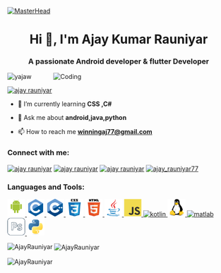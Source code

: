 [![MasterHead]([https://media.giphy.com/media/v1.Y2lkPTc5MGI3NjExZzE0NnNycnlwMnJlaXBpbHI1N3o4czB4cGFkcjJoMWw4cjdsZGdncCZlcD12MV9pbnRlcm5hbF9naWZfYnlfaWQmY3Q9Zw/g9ZXhigpV619rsDuwD/giphy.gif])](https://AjayRauniyar.io)
<h1 align="center">Hi 👋, I'm Ajay Kumar Rauniyar</h1>
<h3 align="center">A passionate Android developer & flutter Developer</h3>
<img align="right" alt="Coding" width="400" src="https://media.giphy.com/media/v1.Y2lkPTc5MGI3NjExb21zYThlMWtqcDc0aHk3N25jZHdsdms4dXZ2cW90MDcyazNvYjAyNSZlcD12MV9pbnRlcm5hbF9naWZfYnlfaWQmY3Q9Zw/aGVPRpt4H7wbbXaJOs/giphy.gif">

<p align="left"> <img src="https://komarev.com/ghpvc/?username=yajaw&label=Profile%20views&color=0e75b6&style=flat" alt="yajaw" /> </p>

<p align="left"> <a href="https://twitter.com/ajay rauniyar" target="blank"><img src="https://img.shields.io/twitter/follow/ajay rauniyar?logo=twitter&style=for-the-badge" alt="ajay rauniyar" /></a> </p>

- 🌱 I’m currently learning **CSS ,C#**

- 💬 Ask me about **android,java,python**

- 📫 How to reach me **winningaj77@gmail.com**

<h3 align="left">Connect with me:</h3>
<p align="left">
<a href="https://twitter.com/RJOriginal1" target="blank"><img align="center" src="https://raw.githubusercontent.com/rahuldkjain/github-profile-readme-generator/master/src/images/icons/Social/twitter.svg" alt="ajay rauniyar" height="30" width="40" /></a>
<a href="https://linkedin.com//in/ajay-rauniyar-4a0866250" target="blank"><img align="center" src="https://raw.githubusercontent.com/rahuldkjain/github-profile-readme-generator/master/src/images/icons/Social/linked-in-alt.svg" alt="ajay rauniyar" height="30" width="40" /></a>
<a href="https://fb.com/ajay.rauniyar.754918" target="blank"><img align="center" src="https://raw.githubusercontent.com/rahuldkjain/github-profile-readme-generator/master/src/images/icons/Social/facebook.svg" alt="ajay rauniyar" height="30" width="40" /></a>
<a href="https://instagram.com/ajay_rauniyar77" target="blank"><img align="center" src="https://raw.githubusercontent.com/rahuldkjain/github-profile-readme-generator/master/src/images/icons/Social/instagram.svg" alt="ajay_rauniyar77" height="30" width="40" /></a>
</p>

<h3 align="left">Languages and Tools:</h3>
<p align="left"> <a href="https://developer.android.com" target="_blank" rel="noreferrer"> <img src="https://raw.githubusercontent.com/devicons/devicon/master/icons/android/android-original-wordmark.svg" alt="android" width="40" height="40"/> </a> <a href="https://www.cprogramming.com/" target="_blank" rel="noreferrer"> <img src="https://raw.githubusercontent.com/devicons/devicon/master/icons/c/c-original.svg" alt="c" width="40" height="40"/> </a> <a href="https://www.w3schools.com/cpp/" target="_blank" rel="noreferrer"> <img src="https://raw.githubusercontent.com/devicons/devicon/master/icons/cplusplus/cplusplus-original.svg" alt="cplusplus" width="40" height="40"/> </a> <a href="https://www.w3schools.com/css/" target="_blank" rel="noreferrer"> <img src="https://raw.githubusercontent.com/devicons/devicon/master/icons/css3/css3-original-wordmark.svg" alt="css3" width="40" height="40"/> </a> <a href="https://www.w3.org/html/" target="_blank" rel="noreferrer"> <img src="https://raw.githubusercontent.com/devicons/devicon/master/icons/html5/html5-original-wordmark.svg" alt="html5" width="40" height="40"/> </a> <a href="https://www.java.com" target="_blank" rel="noreferrer"> <img src="https://raw.githubusercontent.com/devicons/devicon/master/icons/java/java-original.svg" alt="java" width="40" height="40"/> </a> <a href="https://developer.mozilla.org/en-US/docs/Web/JavaScript" target="_blank" rel="noreferrer"> <img src="https://raw.githubusercontent.com/devicons/devicon/master/icons/javascript/javascript-original.svg" alt="javascript" width="40" height="40"/> </a> <a href="https://kotlinlang.org" target="_blank" rel="noreferrer"> <img src="https://www.vectorlogo.zone/logos/kotlinlang/kotlinlang-icon.svg" alt="kotlin" width="40" height="40"/> </a> <a href="https://www.linux.org/" target="_blank" rel="noreferrer"> <img src="https://raw.githubusercontent.com/devicons/devicon/master/icons/linux/linux-original.svg" alt="linux" width="40" height="40"/> </a> <a href="https://www.mathworks.com/" target="_blank" rel="noreferrer"> <img src="https://upload.wikimedia.org/wikipedia/commons/2/21/Matlab_Logo.png" alt="matlab" width="40" height="40"/> </a> <a href="https://www.photoshop.com/en" target="_blank" rel="noreferrer"> <img src="https://raw.githubusercontent.com/devicons/devicon/master/icons/photoshop/photoshop-line.svg" alt="photoshop" width="40" height="40"/> </a> <a href="https://www.python.org" target="_blank" rel="noreferrer"> <img src="https://raw.githubusercontent.com/devicons/devicon/master/icons/python/python-original.svg" alt="python" width="40" height="40"/> </a> </p>

<p><img align="left" src="https://github-readme-stats.vercel.app/api/top-langs?username=AjayRauniyar&show_icons=true&locale=en&layout=compact" alt="AjayRauniyar" /></p>

<p>&nbsp;<img align="center" src="https://github-readme-stats.vercel.app/api?username=AjayRauniyar&show_icons=true&locale=en" alt="AjayRauniyar" /></p>

<p><img align="center" src="https://github-readme-streak-stats.herokuapp.com/?user=AjayRauniyar&" alt="AjayRauniyar" /></p>

